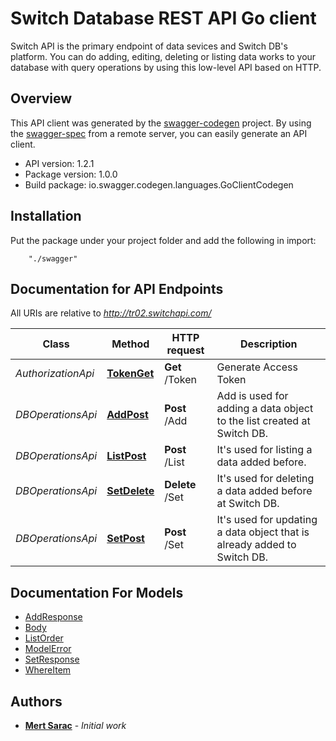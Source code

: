 # Switch Database REST API Go client

Switch API is the primary endpoint of data sevices and Switch DB's platform. You can do adding, editing, deleting or listing data works to your database with query operations by using this low-level API based on HTTP.

## Overview
This API client was generated by the [swagger-codegen](https://github.com/swagger-api/swagger-codegen) project.  By using the [swagger-spec](https://github.com/swagger-api/swagger-spec) from a remote server, you can easily generate an API client.

- API version: 1.2.1
- Package version: 1.0.0
- Build package: io.swagger.codegen.languages.GoClientCodegen

## Installation
Put the package under your project folder and add the following in import:
```
    "./swagger"
```

## Documentation for API Endpoints

All URIs are relative to *http://tr02.switchapi.com/*

Class | Method | HTTP request | Description
------------ | ------------- | ------------- | -------------
*AuthorizationApi* | [**TokenGet**](docs/AuthorizationApi.md#tokenget) | **Get** /Token | Generate Access Token
*DBOperationsApi* | [**AddPost**](docs/DBOperationsApi.md#addpost) | **Post** /Add | Add is used for adding a data object to the list created at Switch DB.
*DBOperationsApi* | [**ListPost**](docs/DBOperationsApi.md#listpost) | **Post** /List | It&#39;s used for listing a data added before.
*DBOperationsApi* | [**SetDelete**](docs/DBOperationsApi.md#setdelete) | **Delete** /Set | It&#39;s used for deleting a data added before at Switch DB.
*DBOperationsApi* | [**SetPost**](docs/DBOperationsApi.md#setpost) | **Post** /Set | It&#39;s used for updating a data object that is already added to Switch DB.


## Documentation For Models

 - [AddResponse](docs/AddResponse.md)
 - [Body](docs/Body.md)
 - [ListOrder](docs/ListOrder.md)
 - [ModelError](docs/ModelError.md)
 - [SetResponse](docs/SetResponse.md)
 - [WhereItem](docs/WhereItem.md)

## Authors

* **[Mert Sarac](https://github.com/saracmert)** - *Initial work*